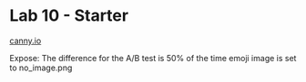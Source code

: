 # Lab 10 - Starter

[canny.io](https://cse110-lab10-dzhango.canny.io/)

Expose: The difference for the A/B test is 50% of the time emoji image is set to no_image.png